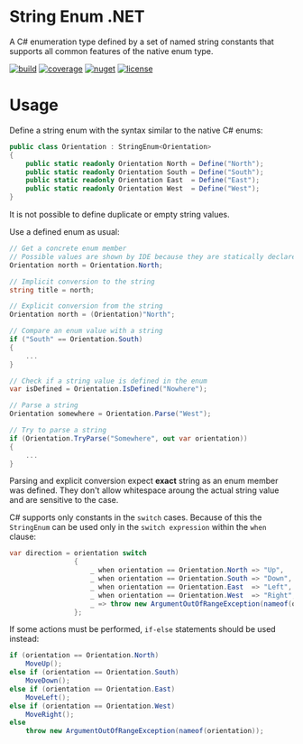 # String Enum .NET
A C# enumeration type defined by a set of named string constants that supports all common features of the native enum type.

[![build](https://github.com/kyrylomyr/StringEnumNet/workflows/build/badge.svg?branch=master)](https://github.com/kyrylomyr/StringEnumNet/actions?query=workflow%3Abuild+branch%3Amaster)
[![coverage](https://coveralls.io/repos/github/kyrylomyr/StringEnumNet/badge.svg?branch=master)](https://coveralls.io/github/kyrylomyr/StringEnumNet?branch=master)
[![nuget](https://img.shields.io/nuget/v/StringEnumNet)](https://www.nuget.org/packages/StringEnumNet)
[![license](https://img.shields.io/badge/license-MIT-blue.svg)](https://github.com/kyrylomyr/StringEnumNet/blob/master/LICENSE)

# Usage

Define a string enum with the syntax similar to the native C# enums:

```csharp
public class Orientation : StringEnum<Orientation>
{
    public static readonly Orientation North = Define("North");
    public static readonly Orientation South = Define("South");
    public static readonly Orientation East  = Define("East");
    public static readonly Orientation West  = Define("West");
}
```

It is not possible to define duplicate or empty string values.

Use a defined enum as usual:

```csharp
// Get a concrete enum member
// Possible values are shown by IDE because they are statically declared
Orientation north = Orientation.North;

// Implicit conversion to the string
string title = north;

// Explicit conversion from the string
Orientation north = (Orientation)"North";

// Compare an enum value with a string
if ("South" == Orientation.South)
{
    ...
}

// Check if a string value is defined in the enum
var isDefined = Orientation.IsDefined("Nowhere");

// Parse a string
Orientation somewhere = Orientation.Parse("West");

// Try to parse a string
if (Orientation.TryParse("Somewhere", out var orientation))
{
    ...
}
```

Parsing and explicit conversion expect **exact** string as an enum member was defined. They don't allow whitespace aroung the actual string value and are sensitive to the case.

C# supports only constants in the `switch` cases. Because of this the `StringEnum` can be used only in the `switch expression` within the `when` clause:

```csharp
var direction = orientation switch
                {
                    _ when orientation == Orientation.North => "Up",
                    _ when orientation == Orientation.South => "Down",
                    _ when orientation == Orientation.East  => "Left",
                    _ when orientation == Orientation.West  => "Right",
                    _ => throw new ArgumentOutOfRangeException(nameof(orientation))
                };
```

If some actions must be performed, `if-else` statements should be used instead:

```csharp
if (orientation == Orientation.North)
    MoveUp();
else if (orientation == Orientation.South)
    MoveDown();
else if (orientation == Orientation.East)
    MoveLeft();
else if (orientation == Orientation.West)
    MoveRight();
else
    throw new ArgumentOutOfRangeException(nameof(orientation));
```
